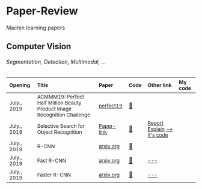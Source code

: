 # Paper-Review
 Machin learning papers
 
 ## Computer Vision
###### Segmentation, Detection, Multimodal, ...
| <sub>Opening</sub> | <sub>Title</sub> | <sub>Paper</sub> | <sub>Code</sub> | <sub>Other link</sub> |<sub>My code</sub> |
| :--- | :--- | :--- | :--- | :--- | :--- | 
| <sub>July., 2019</sub>  | <sub>ACMMM19: Perfect Half Million Beauty Product Image Recognition Challenge</sub> | <sub>[perfect19](https://challenge2019.perfectcorp.com/)</sub> | <a href="https://hub.docker.com/u/aimeetsbeauty">:scroll:</a> | <a href=""></a> |<a href=""></a> |
| <sub>July., 2019</sub>  | <sub> Selective Search for Object Recognition </sub> | <sub>[Paper-link](https://ivi.fnwi.uva.nl/isis/publications/bibtexbrowser.php?key=UijlingsIJCV2013&bib=all.bib)</sub> | <a href="https://github.com/belltailjp/selective_search_py">:scroll:</a> | <sub> <a href="http://cs.brown.edu/people/pfelzens/papers/seg-ijcv.pdf"> Report </a>  <a href= "https://fairyonice.github.io/Object_detection_with_PASCAL_VOC2012_selective_search.html"> Explain</a> <a href="https://github.com/FairyOnIce/ObjectDetectionRCNN"> --> It's code </a>  </sub> |<a href=""></a> |
| <sub>July., 2019</sub>  | <sub> R-CNN </sub> | <sub>[arxiv.org](https://arxiv.org/abs/1311.2524)</sub> | <a href="https://github.com/rbgirshick/rcnn">:scroll:</a> | <sub>   </sub> |<a href="#"></a> |
| <sub>July., 2019</sub>  | <sub> Fast R-CNN </sub> | <sub>[arxiv.org](https://arxiv.org/pdf/1504.08083.pdf)</sub> | <a href="https://github.com/rbgirshick/fast-rcnn">:scroll:</a> | <sub> <a href="#"> --- </a> </sub> |<a href=""></a> |
| <sub>July., 2019</sub>  | <sub> Faster R-CNN </sub> | <sub>[arxiv.org](https://arxiv.org/pdf/1506.01497.pdf)</sub> | <a href="https://github.com/rbgirshick/py-faster-rcnn">:scroll:</a> | <sub> <a href="#"> --- </a> </sub> |<a href=""></a> |


